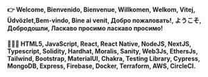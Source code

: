 #### 👉 Welcome, Bienvenido, Bienvenue, Willkomen, Welkom, Vitej, Üdvözlet,Bem-vindo, Bine ai venit, Добро пожаловать!, ようこそ, Добродошли, Ласкаво просимо ласкаво просимо!

####  👩🏽‍💻 HTML5, JavaScript, React, React Native, NodeJS, NextJS, Typescript, Solidity, Hardhat, Moralis, Sanity, Web3Js, EthersJs, Tailwind, Bootstrap, MaterialUI, Chakra, Testing Library, Cypress, MongoDB, Express, Firebase, Docker, Terraform, AWS, CircleCI.
